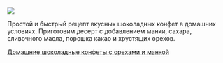 <!--2025-05-19 14:50:39-->
<div class="yb">
  <div class="rss finecooking"><a href="https://fine-cooking.ru/recipe/domashnie-shokoladnye-konfety-s-orehami-i-mankoy"><img src="https://fine-cooking.ru/images/recipe/domashnie-shokoladnye-konfety-s-orehami-i-mankoy/photo/960w.jpg"></a><p>Простой и быстрый рецепт вкусных шоколадных конфет в домашних условиях. Приготовим десерт с добавлением манки, сахара, сливочного масла, порошка какао и хрустящих орехов. </p>
 <p class="titl"><a href="https://fine-cooking.ru/recipe/domashnie-shokoladnye-konfety-s-orehami-i-mankoy">Домашние шоколадные конфеты с орехами и манкой</a></p></div>
</div>
